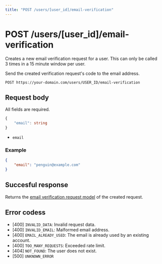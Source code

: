 ```yaml
---
title: "POST /users/[user_id]/email-verification"
---
```


# POST /users/[user_id]/email-verification

Creates a new email verification request for a user. This can only be called 3 times in a 15 minute window per user.

Send the created verification request's code to the email address.

```
POST https://your-domain.com/users/USER_ID/email-verification
```

## Request body

All fields are required.

```ts
{
    "email": string
}
```

- `email`

### Example

```json
{
    "email": "penguin@example.com"
}
```

## Succesful response

Returns the [email verification request model](/api-reference/rest/models/email-verification-request) of the created request.

## Error codess

- [400] `INVALID_DATA`: Invalid request data.
- [400] `INVALID_EMAIL`: Malformed email address.
- [400] `EMAIL_ALREADY_USED`: The email is already used by an existing account.
- [400] `TOO_MANY_REQUESTS`: Exceeded rate limit.
- [404] `NOT_FOUND`: The user does not exist.
- [500] `UNKNOWN_ERROR`
